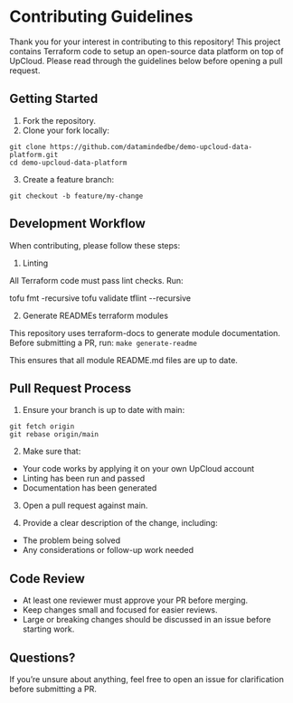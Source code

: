 # Contributing Guidelines

Thank you for your interest in contributing to this repository!
This project contains Terraform code to setup an open-source data platform on top of UpCloud. 
Please read through the guidelines below before opening a pull request.

## Getting Started

1. Fork the repository.
2. Clone your fork locally:
```
git clone https://github.com/datamindedbe/demo-upcloud-data-platform.git
cd demo-upcloud-data-platform
```
3. Create a feature branch:

```
git checkout -b feature/my-change
```

## Development Workflow

When contributing, please follow these steps:

1. Linting

All Terraform code must pass lint checks. Run:

tofu fmt -recursive
tofu validate
tflint --recursive

2. Generate READMEs terraform modules

This repository uses terraform-docs to generate module documentation.
Before submitting a PR, run: `make generate-readme`

This ensures that all module README.md files are up to date.

## Pull Request Process

1. Ensure your branch is up to date with main:

```
git fetch origin
git rebase origin/main
```

2. Make sure that:

- Your code works by applying it on your own UpCloud account
- Linting has been run and passed
- Documentation has been generated

3. Open a pull request against main.

4. Provide a clear description of the change, including:
- The problem being solved
- Any considerations or follow-up work needed

## Code Review

- At least one reviewer must approve your PR before merging.
- Keep changes small and focused for easier reviews.
- Large or breaking changes should be discussed in an issue before starting work.

## Questions?

If you’re unsure about anything, feel free to open an issue for clarification before submitting a PR.